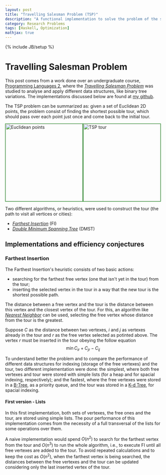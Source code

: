 ```yaml
---
layout: post
title: "Travelling Salesman Problem (TSP)"
description: "A functional implementation to solve the problem of the shortest tour."
category: Research Problems
tags: [Haskell, Optimization]
mathjax: true
---
```

{% include JB/setup %}

# Travelling Salesman Problem

This post comes from a work done over an undergraduate course,
[Programming Languages 2](http://www.inf.ufes.br/~raulh/), where the 
[*Travelling Salesman Problem*](http://en.wikipedia.org/wiki/Travelling_salesman_problem)
was studied to analyse and apply different data structures, like binary tree variations.
The implementations discussed below are found at
[my github](https://github.com/boechat107/tsp_furthest_insertion_haskell).

The TSP problem can be summarized as:
given a set of Euclidean 2D points, the problem consist of finding the
shortest possible tour, which should pass over each point just once and come back to
the initial tour.

<div style="display:inline-block;width:100%;">
<img alt="Euclidean points" src="http://users.cs.cf.ac.uk/C.L.Mumford/howard/FI1.gif" style="float:left;border:1px green solid" width="250"> 
<img alt="TSP tour" src="http://users.cs.cf.ac.uk/C.L.Mumford/howard/FI8.gif" style="float:right;border:1px green solid" width="250">
</div>

Two different algorithms, or heuristics, were used to construct the tour (the path to
visit all vertices or cities):

* [*Farthest Insertion*](http://users.cs.cf.ac.uk/C.L.Mumford/howard/FarthestInsertion.html)
(FI)
* [*Double Minimum Spanning Tree*](http://en.wikipedia.org/wiki/Minimum_spanning_tree)
(DMST)

## Implementations and efficiency conjectures

### Farthest Insertion

The Farthest Insertion's heuristic consists of two basic actions:

* searching for the farthest free vertex (one that isn't yet in the tour) from the
tour;
* inserting the selected vertex in the tour in a way that the new tour is the
shortest possible path.

The distance between a free vertex and the tour is the distance between this vertex
and the closest vertex of the tour.
For this, an algorithm like 
[*Nearest Neighbor*](http://en.wikipedia.org/wiki/Nearest_neighbour_algorithm)
can be used, selecting the free vertex whose distance from the tour is the greatest.

Suppose $C$ as the distance between two vertexes, $i$ and $j$ as vertexes
already in the tour and $r$ as the free vertex selected as potinted above. The
vertex $r$ must be inserted in the tour obeying the follow equation 
$$\min C_{ir} + C_{jr} - C_{ij}$$

To understand better the problem and to compare the performance of different data
structures for indexing (storage of the free vertexes) and the tour, two different
implementation were done: the simplest, where both free vertexes and tour were
stored with simple lists (for a heap and for spacial indexing, respectively); and the
fastest, where the free vertexes were stored in a 
[B-Tree](http://en.wikipedia.org/wiki/B-tree), as a priority queue, and the tour was
stored in a [K-d Tree](http://en.wikipedia.org/wiki/K-d_tree), for spacial indexing.

#### First version - Lists

In this first implementation, both sets of vertexes, the free ones and the tour, are
stored using simple lists. The pour performance of this implementation comes from 
the necessity of a full transversal of the lists for some operations over them.

A naive implementation would spend $O(n^2)$ to search for the
farthest vertex from the tour and $O(n^3)$ to run the whole
algorithm, i.e., to execute FI until all free vertexes are added to the tour.
To avoid repeated calculations and to keep the cost as $O(n^2)$,
when the farthest vertex is being searched, the distances between the free vertexes
and the tour can be updated considering only the last inserted vertex of the tour.
